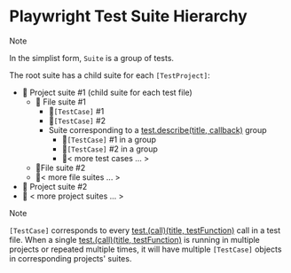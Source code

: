 # Playwright Test Suite Hierarchy

> [!NOTE]
> In the simplist form, `Suite` is a group of tests.

The root suite has a child suite for each `[TestProject]`:

- 📂 Project suite #1 (child suite for each test file)
  - 📄 File suite #1
    - 🧪`[TestCase]` #1
    - 🧪`[TestCase]` #2
    - Suite corresponding to a [test.describe(title, callback)](https://playwright.dev/docs/api/class-test#test-describe) group
      - 🧪`[TestCase]` #1 in a group
      - 🧪`[TestCase]` #2 in a group
      - 🧪< more test cases ... >
  - 📄File suite #2
  - 📄< more file suites ... >
- 📂 Project suite #2
- 📂 < more project suites ... >

> [!NOTE]
> `[TestCase]` corresponds to every [test.(call)(title, testFunction)](https://playwright.dev/docs/api/class-test#test-call) call in a test file. When a single [test.(call)(title, testFunction)](https://playwright.dev/docs/api/class-test#test-call) is running in multiple projects or repeated multiple times, it will have multiple `[TestCase]` objects in corresponding projects' suites.
